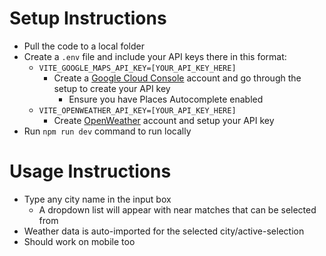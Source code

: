 # Setup Instructions

- Pull the code to a local folder
- Create a `.env` file and include your API keys there in this format:
  - `VITE_GOOGLE_MAPS_API_KEY=[YOUR_API_KEY_HERE]`
    - Create a [Google Cloud Console](https://console.cloud.google.com/) account and go through the setup to create your API key
      - Ensure you have Places Autocomplete enabled
  - `VITE_OPENWEATHER_API_KEY=[YOUR_API_KEY_HERE]`
    - Create [OpenWeather](https://openweathermap.org/current) account and setup your API key
- Run `npm run dev` command to run locally

# Usage Instructions

- Type any city name in the input box
  - A dropdown list will appear with near matches that can be selected from
- Weather data is auto-imported for the selected city/active-selection
- Should work on mobile too
